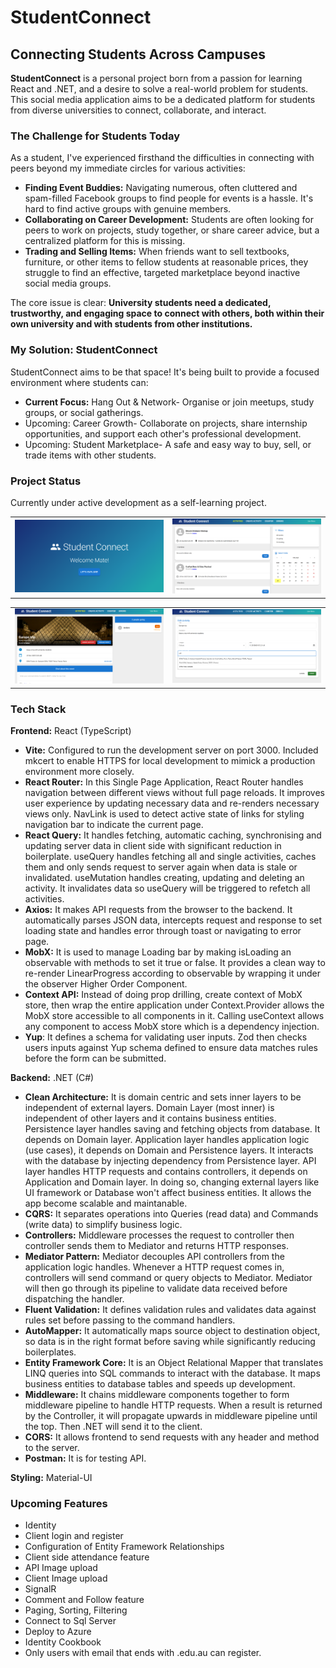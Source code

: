 # StudentConnect

## Connecting Students Across Campuses

**StudentConnect** is a personal project born from a passion for learning React and .NET, and a desire to solve a real-world problem for students. This social media application aims to be a dedicated platform for students from diverse universities to connect, collaborate, and interact.

### The Challenge for Students Today

As a student, I've experienced firsthand the difficulties in connecting with peers beyond my immediate circles for various activities:

*   **Finding Event Buddies:** Navigating numerous, often cluttered and spam-filled Facebook groups to find people for events is a hassle. It's hard to find active groups with genuine members.
*   **Collaborating on Career Development:** Students are often looking for peers to work on projects, study together, or share career advice, but a centralized platform for this is missing.
*   **Trading and Selling Items:** When friends want to sell textbooks, furniture, or other items to fellow students at reasonable prices, they struggle to find an effective, targeted marketplace beyond inactive social media groups.

The core issue is clear: **University students need a dedicated, trustworthy, and engaging space to connect with others, both within their own university and with students from other institutions.**

### My Solution: StudentConnect

StudentConnect aims to be that space! It's being built to provide a focused environment where students can:

*   **Current Focus:** Hang Out & Network- Organise or join meetups, study groups, or social gatherings.
*   Upcoming: Career Growth- Collaborate on projects, share internship opportunities, and support each other's professional development.
*   Upcoming: Student Marketplace- A safe and easy way to buy, sell, or trade items with other students.

### Project Status

Currently under active development as a self-learning project.

<table>
  <tr>
    <td><img src="AppPics/Welcome.png" width="100%"></td>
    <td><img src="AppPics/Home.png" width="100%"></td>
  </tr>
</table>

<table>
  <tr>
    <td><img src="AppPics/ActivityDetails.png" width="100%"></td>
    <td><img src="AppPics/ActivityForm.png" width="100%"></td>
  </tr>
</table>

### Tech Stack

**Frontend:** React (TypeScript)
*   **Vite:** Configured to run the development server on port 3000. Included mkcert to enable HTTPS for local development to mimick a production environment more closely.
*   **React Router:** In this Single Page Application, React Router handles navigation between different views without full page reloads. It improves user experience by updating necessary data and re-renders necessary views only. NavLink is used to detect active state of links for styling navigation bar to indicate the current page.
*   **React Query:** It handles fetching, automatic caching, synchronising and updating server data in client side with significant reduction in boilerplate. useQuery handles fetching all and single activities, caches them and only sends request to server again when data is stale or invalidated. useMutation handles creating, updating and deleting an activity. It invalidates data so useQuery will be triggered to refetch all activities.
*   **Axios:** It makes API requests from the browser to the backend. It automatically parses JSON data, intercepts request and response to set loading state and handles error through toast or navigating to error page.
*   **MobX:** It is used to manage Loading bar by making isLoading an observable with methods to set it true or false. It provides a clean way to re-render LinearProgress according to observable by wrapping it under the observer Higher Order Component.
*   **Context API:** Instead of doing prop drilling, create context of MobX store, then wrap the entire application under Context.Provider allows the MobX store accessible to all components in it. Calling useContext allows any component to access MobX store which is a dependency injection.
*   **Yup**: It defines a schema for validating user inputs. Zod then checks users inputs against Yup schema defined to ensure data matches rules before the form can be submitted.


**Backend:** .NET (C#)
*   **Clean Architecture:** It is domain centric and sets inner layers to be independent of external layers. Domain Layer (most inner) is independent of other layers and it contains business entities. Persistence layer handles saving and fetching objects from database. It depends on Domain layer. Application layer handles application logic (use cases), it depends on Domain and Persistence layers. It interacts with the database by injecting dependency from Persistence layer.  API layer handles HTTP requests and contains controllers, it depends on Application and Domain layer. In doing so, changing external layers like UI framework or Database won't affect business entities. It allows the app become scalable and maintanable. 
*   **CQRS:** It separates operations into Queries (read data) and Commands (write data) to simplify business logic.
*   **Controllers:** Middleware processes the request to controller then controller sends them to Mediator and returns HTTP responses.
*   **Mediator Pattern:** Mediator decouples API controllers from the application logic handles. Whenever a HTTP request comes in, controllers will send command or query objects to Mediator. Mediator will then go through its pipeline to validate data received before dispatching the handler.
*   **Fluent Validation:** It defines validation rules and validates data against rules set before passing to the command handlers.
*   **AutoMapper:** It automatically maps source object to destination object, so data is in the right format before saving while significantly reducing boilerplates.
*   **Entity Framework Core:** It is an Object Relational Mapper that translates LINQ queries into SQL commands to interact with the database. It maps business entities to database tables and speeds up development.
*   **Middleware:** It chains middleware components together to form middleware pipeline to handle HTTP requests. When a result is returned by the Controller, it will propagate upwards in middleware pipeline until the top. Then .NET will send it to the client.
*   **CORS:** It allows frontend to send requests with any header and method to the server.
*   **Postman:** It is for testing API.


**Styling:** Material-UI
  
### Upcoming Features
- Identity
- Client login and register
- Configuration of Entity Framework Relationships
- Client side attendance feature
- API Image upload
- Client Image upload
- SignalR
- Comment and Follow feature
- Paging, Sorting, Filtering
- Connect to Sql Server
- Deploy to Azure
- Identity Cookbook
- Only users with email that ends with .edu.au can register.
